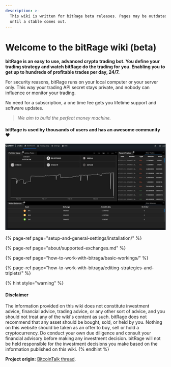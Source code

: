 ```yaml
---
description: >-
  This wiki is written for bitRage beta releases. Pages may be outdated or wrong
  until a stable comes out.
---
```


# Welcome to the bitRage wiki \(beta\)

**bitRage is an easy to use, advanced crypto trading bot. You define your trading strategy and watch bitRage do the trading for you. Enabling you to get up to hundreds of profitable trades per day, 24/7.**

For security reasons, bitRage runs on your local computer or your server only. This way your trading API secret stays private, and nobody can influence or monitor your trading.

No need for a subscription, a one time fee gets you lifetime support and software updates.

> _We aim to build the perfect money machine._

#### bitRage is used by thousands of users and has an awesome community ❤️

![](.gitbook/assets/image%20%2817%29.png)

{% page-ref page="setup-and-general-settings/installation/" %}

{% page-ref page="about/supported-exchanges.md" %}

{% page-ref page="how-to-work-with-bitraga/basic-workings/" %}

{% page-ref page="how-to-work-with-bitraga/editing-strategies-and-triplets/" %}

{% hint style="warning" %}
#### Disclaimer

The information provided on this wiki does not constitute investment advice, financial advice, trading advice, or any other sort of advice, and you should not treat any of the wiki's content as such. bitRage does not recommend that any asset should be bought, sold, or held by you. Nothing on this website should be taken as an offer to buy, sell or hold a cryptocurrency. Do conduct your own due diligence and consult your financial advisory before making any investment decision. bitRage will not be held responsible for the investment decisions you make based on the information published on this wiki.
{% endhint %}

 **Project origin:** [BitcoinTalk thread](https://bitcointalk.org/index.php?topic=1715214.0).


